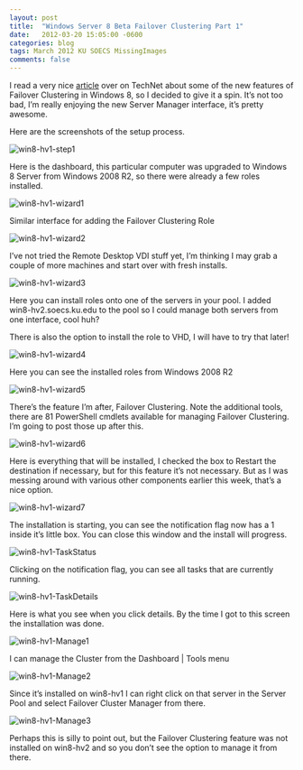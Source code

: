 ```yaml
---
layout: post
title:  "Windows Server 8 Beta Failover Clustering Part 1"
date:   2012-03-20 15:05:00 -0600
categories: blog
tags: March 2012 KU SOECS MissingImages
comments: false
---
```

I read a very nice [article](http://blogs.msdn.com/b/clustering/archive/2012/03/19/10285168.aspx) over on TechNet about some of the new features of Failover Clustering in Windows 8, so I decided to give it a spin. It’s not too bad, I’m really enjoying the new Server Manager interface, it’s pretty awesome.

Here are the screenshots of the setup process.

![win8-hv1-step1]()

Here is the dashboard, this particular computer was upgraded to Windows 8 Server from Windows 2008 R2, so there were already a few roles installed.

![win8-hv1-wizard1]()

Similar interface for adding the Failover Clustering Role

![win8-hv1-wizard2]()

I’ve not tried the Remote Desktop VDI stuff yet, I’m thinking I may grab a couple of more machines and start over with fresh installs.

![win8-hv1-wizard3]()

Here you can install roles onto one of the servers in your pool. I added win8-hv2.soecs.ku.edu to the pool so I could manage both servers from one interface, cool huh?

There is also the option to install the role to VHD, I will have to try that later!

![win8-hv1-wizard4]()

Here you can see the installed roles from Windows 2008 R2

![win8-hv1-wizard5]()

There’s the feature I’m after, Failover Clustering. Note the additional tools, there are 81 PowerShell cmdlets available for managing Failover Clustering. I’m going to post those up after this.

![win8-hv1-wizard6]()

Here is everything that will be installed, I checked the box to Restart the destination if necessary, but for this feature it’s not necessary. But as I was messing around with various other components earlier this week, that’s a nice option.

![win8-hv1-wizard7]()

The installation is starting, you can see the notification flag now has a 1 inside it’s little box. You can close this window and the install will progress.

![win8-hv1-TaskStatus]()

Clicking on the notification flag, you can see all tasks that are currently running.

![win8-hv1-TaskDetails]()

Here is what you see when you click details. By the time I got to this screen the installation was done.

![win8-hv1-Manage1]()

I can manage the Cluster from the Dashboard | Tools menu

![win8-hv1-Manage2]()

Since it’s installed on win8-hv1 I can right click on that server in the Server Pool and select Failover Cluster Manager from there.

![win8-hv1-Manage3]()

Perhaps this is silly to point out, but the Failover Clustering feature was not installed on win8-hv2 and so you don’t see the option to manage it from there.
